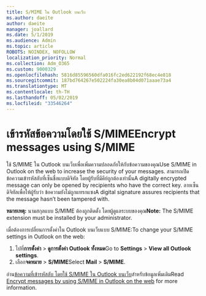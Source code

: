 ```yaml
---
title: S/MIME ใน Outlook บนเว็บ
ms.author: daeite
author: daeite
manager: joallard
ms.date: 5/1/2019
ms.audience: Admin
ms.topic: article
ROBOTS: NOINDEX, NOFOLLOW
localization_priority: Normal
ms.collection: Adm_O365
ms.custom: 9000329
ms.openlocfilehash: 5816d85596560dfa016fc2ed622192f68ec4e818
ms.sourcegitcommit: 187bd764267e502224fa30ea8b04d071aaae73a4
ms.translationtype: MT
ms.contentlocale: th-TH
ms.lasthandoff: 05/02/2019
ms.locfileid: "33546264"
---
```

# <a name="encrypt-messages-using-smime"></a><span data-ttu-id="82838-102">เข้ารหัสข้อความโดยใช้ S/MIME</span><span class="sxs-lookup"><span data-stu-id="82838-102">Encrypt messages using S/MIME</span></span>

<span data-ttu-id="82838-103">ใช้ S/MIME ใน Outlook บนเว็บเพื่อเพิ่มความปลอดภัยให้กับข้อความของคุณ</span><span class="sxs-lookup"><span data-stu-id="82838-103">Use S/MIME in Outlook on the web to increase the security of your messages.</span></span> <span data-ttu-id="82838-104">สามารถเปิดข้อความเข้ารหัสลับที่เซ็นชื่อแบบดิจิทัล โดยผู้รับที่มีคีย์ถูกต้องเท่านั้น</span><span class="sxs-lookup"><span data-stu-id="82838-104">A digitally encrypted message can only be opened by recipients who have the correct key.</span></span> <span data-ttu-id="82838-105">ลายเซ็นดิจิทัลเพื่อให้ผู้รับว่า ข้อความยังไม่ถูกแทรกแซง</span><span class="sxs-lookup"><span data-stu-id="82838-105">A digital signature assures recipients that the message hasn’t been tampered with.</span></span>

<span data-ttu-id="82838-106">**หมายเหตุ:** นามสกุลแบบ S/MIME ต้องถูกติดตั้ง โดยผู้ดูแลระบบของคุณ</span><span class="sxs-lookup"><span data-stu-id="82838-106">**Note:** The S/MIME extension must be installed by your administrator.</span></span>

<span data-ttu-id="82838-107">เมื่อต้องการเปลี่ยนการตั้งค่าใน Outlook บนเว็บแบบ S/MIME:</span><span class="sxs-lookup"><span data-stu-id="82838-107">To change your S/MIME settings in Outlook on the web:</span></span>

1. <span data-ttu-id="82838-108">ไปที่**การตั้งค่า** > **ดูการตั้งค่า Outlook ทั้งหมด**</span><span class="sxs-lookup"><span data-stu-id="82838-108">Go to **Settings** > **View all Outlook settings**.</span></span>
2. <span data-ttu-id="82838-109">เลือก**จดหมาย** > **S/MIME**</span><span class="sxs-lookup"><span data-stu-id="82838-109">Select **Mail** > **S/MIME**.</span></span>

<span data-ttu-id="82838-110">อ่าน[ข้อความที่เข้ารหัสลับ โดยใช้ S/MIME ใน Outlook บนเว็บ](https://support.office.com/article/878c79fc-7088-4b39-966f-14512658f480)สำหรับข้อมูลเพิ่มเติม</span><span class="sxs-lookup"><span data-stu-id="82838-110">Read [Encrypt messages by using S/MIME in Outlook on the web](https://support.office.com/article/878c79fc-7088-4b39-966f-14512658f480) for more information.</span></span>